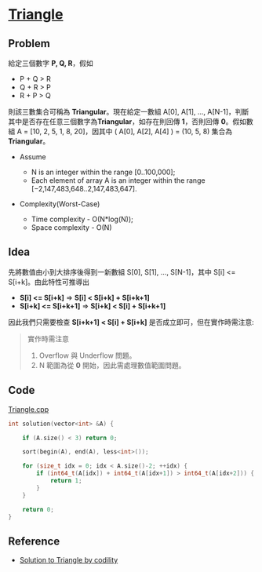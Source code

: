 # [Triangle](https://codility.com/programmers/lessons/6-sorting/triangle/)

## Problem

給定三個數字 **P, Q, R**，假如

- P + Q > R
- Q + R > P
- R + P > Q

則該三數集合可稱為 **Triangular**。現在給定一數組 A[0], A[1], ..., A[N-1]，判斷其中是否存在任意三個數字為**Triangular**，如存在則回傳 **1**，否則回傳 **0**。假如數組 A = [10, 2, 5, 1, 8, 20]，因其中 ( A[0], A[2], A[4] ) = (10, 5, 8) 集合為 **Triangular**。

- Assume
  - N is an integer within the range [0..100,000];
  - Each element of array A is an integer within the range [−2,147,483,648..2,147,483,647].

- Complexity(Worst-Case)
  - Time complexity - O(N*log(N));
  - Space complexity - O(N)

## Idea

先將數值由小到大排序後得到一新數組 S[0], S[1], ..., S[N-1]，其中 S[i] <= S[i+k]。由此特性可推導出

- **S[i] <= S[i+k]**  => **S[i] < S[i+k] + S[i+k+1]**
- **S[i+k] <= S[i+k+1]** => **S[i+k] < S[i] + S[i+k+1]**

因此我們只需要檢查 **S[i+k+1] < S[i] + S[i+k]** 是否成立即可，但在實作時需注意:

> 實作時需注意
>
> 1. Overflow 與 Underflow 問題。
> 2. N 範圍為從 **0** 開始，因此需處理數值範圍問題。

## Code

[Triangle.cpp](Triangle.cpp)

```cpp
int solution(vector<int> &A) {

    if (A.size() < 3) return 0;

    sort(begin(A), end(A), less<int>());

    for (size_t idx = 0; idx < A.size()-2; ++idx) {
        if (int64_t(A[idx]) + int64_t(A[idx+1]) > int64_t(A[idx+2])) {
            return 1;
        }
    }

    return 0;
}
```

## Reference

- [Solution to Triangle by codility](https://codesays.com/2014/solution-to-triangle-by-codility/)
